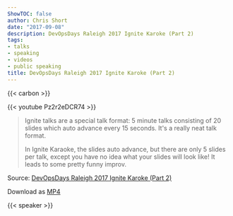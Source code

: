 ```yaml
---
ShowTOC: false
author: Chris Short
date: "2017-09-08"
description: DevOpsDays Raleigh 2017 Ignite Karoke (Part 2)
tags:
- talks
- speaking
- videos
- public speaking
title: DevOpsDays Raleigh 2017 Ignite Karoke (Part 2)
---
```


{{< carbon >}}

{{< youtube Pz2r2eDCR74 >}}

> Ignite talks are a special talk format: 5 minute talks consisting of 20 slides which auto advance every 15 seconds. It's a really neat talk format.
>
> In Ignite Karaoke, the slides auto advance, but there are only 5 slides per talk, except you have no idea what your slides will look like! It leads to some pretty funny improv.

Source: [DevOpsDays Raleigh 2017 Ignite Karoke (Part 2)](https://youtu.be/Pz2r2eDCR74)

Download as [MP4](https://shortcdn.com/chrisshort/DevOpsDays-Raleigh-2017-Ignite-Karaoke-Part-2.mp4)

{{< speaker >}}

